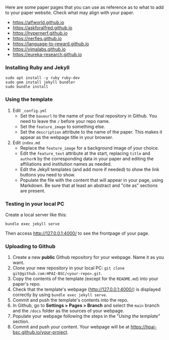 Here are some paper pages that you can use as reference as to what to add to your paper website. Check what may align
with your paper.

- https://alfworld.github.io
- https://askforalfred.github.io
- https://hypernerf.github.io
- https://nerfies.github.io
- https://language-to-reward.github.io
- https://vimalabs.github.io
- https://eureka-research.github.io


### Installing Ruby and Jekyll

```shell
sudo apt install -y ruby ruby-dev 
sudo gem install jekyll bundler
sudo bundle install
```

### Using the template

1. Edit `_config.yml`
   - Set the `baseurl` to the name of your final repository in Github. You need to leave the `/` before your repo name.
   - Set the `feature_image` to something else.
   - Set the `description` attribute to the name of the paper. This makes it appear as the webpage title in your browser.
2. Edit `index.md`
   - Replace the `feature_image` for a background image of your choice.
   - Edit the `feature_text` attribute at the start, replacing `title` and `authorN` by the corresponding data in your paper and editing the affiliations and institution names as needed.
   - Edit the Jekyll templates (and add more if needed) to show the link buttons you need to show.
   - Populate the file with the content that will appear in your page, using Markdown. Be sure that at least an abstract and "cite as" sections are present.

### Testing in your local PC

Create a local server like this:

```shell
bundle exec jekyll serve
```

Then access http://127.0.0.1:4000/ to see the frontpage of your page.

### Uploading to Github

1. Create a new **public** Github repository for your webpage. Name it as you want.
2. Clone your new repository in your local PC: `git clone git@github.com:HPAI-BSC/<your-repo>.git`.
3. Copy the contents of the template (except for the `README.md`) into your paper's repo.
4. Check that the template's webpage (http://127.0.0.1:4000/) is displayed correctly by using `bundle exec jekyll serve`.
5. Commit and push the template's contents into the repo.
6. In Github, go to **Settings > Pages > Branch** and select the `main` branch and the `/docs` folder as the sources of your webpage.
7. Populate your webpage following the steps in the "_Using the template_" section.
8. Commit and push your content. Your webpage will be at https://hpai-bsc.github.io/your-project. 